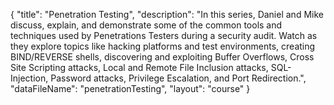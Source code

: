{
	"title": "Penetration Testing",
	"description": "In this series, Daniel and Mike discuss, explain, and demonstrate some of the common tools and techniques used by Penetrations Testers during a security audit. Watch as they explore topics like hacking platforms and test environments, creating BIND/REVERSE shells, discovering and exploiting Buffer Overflows, Cross Site Scripting attacks, Local and Remote File Inclusion attacks, SQL-Injection, Password attacks, Privilege Escalation, and Port Redirection.",
	"dataFileName": "penetrationTesting",
	"layout": "course"
}